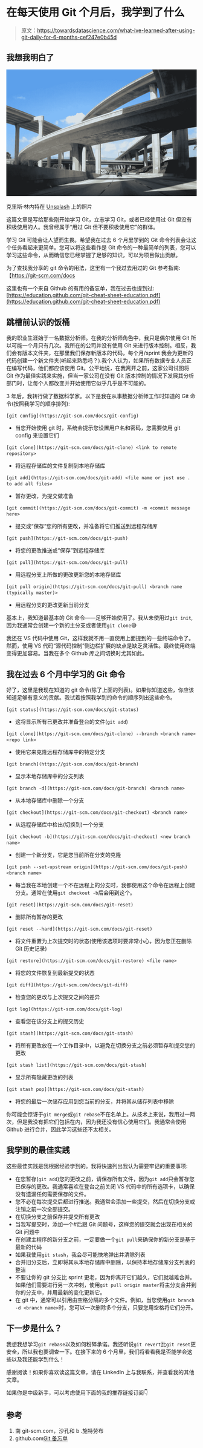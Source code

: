 # 在每天使用 Git 个月后，我学到了什么

> 原文：<https://towardsdatascience.com/what-ive-learned-after-using-git-daily-for-6-months-cef247e0b45d>

## 我想我明白了

![](img/e47dbce8ba2ee5a984c28d8ad14cd9b6.png)

克里斯·林内特在 [Unsplash](https://unsplash.com/s/photos/merge-cars?utm_source=unsplash&utm_medium=referral&utm_content=creditCopyText) 上的照片

这篇文章是写给那些刚开始学习 Git，立志学习 Git，或者已经使用过 Git 但没有积极使用的人。我曾经属于“用过 Git 但不要积极使用它”的群体。

学习 Git 可能会让人望而生畏。希望我在过去 6 个月里学到的 Git 命令列表会让这个任务看起来更简单。您可以将这些看作是 Git 命令的一种最简单的列表，您可以学习这些命令，从而确信您已经掌握了足够的知识，可以为项目做出贡献。

为了查找我分享的 git 命令的用法，这里有一个我过去用过的 Git 参考指南:【https://git-scm.com/docs

这里也有一个来自 Github 的有用的备忘单，我在过去也提到过:[https://education.github.com/git-cheat-sheet-education.pdf](https://education.github.com/git-cheat-sheet-education.pdf)

## 跳槽前认识的饭桶

我的职业生涯始于一名数据分析师。在我的分析师角色中，我只是偶尔使用 Git 所以可能一个月只有几次。我所在的公司并没有使用 Git 来进行版本控制。相反，我们会有版本文件夹，在那里我们保存新版本的代码，每个月/sprint 我会为更新的代码创建一个新文件夹(听起来熟悉吗？).我个人认为，如果所有数据专业人员正在编写代码，他们都应该使用 Git。公平地说，在我离开之前，这家公司试图将 Git 作为最佳实践来实施，但当一家公司在没有 Git 版本控制的情况下发展其分析部门时，让每个人都改变并开始使用它似乎几乎是不可能的。

3 年后，我转行做了数据科学家。以下是我在从事数据分析师工作时知道的 Git 命令(按照我学习的顺序排列):

```
[git config](https://git-scm.com/docs/git-config)
```

*   当您开始使用 git 时，系统会提示您设置用户名和密码，您需要使用 git config 来设置它们

```
[git clone](https://git-scm.com/docs/git-clone) <link to remote repository>
```

*   将远程存储库的文件复制到本地存储库

```
[git add](https://git-scm.com/docs/git-add) <file name or just use . to add all files>
```

*   暂存更改，为提交做准备

```
[git commit](https://git-scm.com/docs/git-commit) -m <commit message here>
```

*   提交或“保存”您的所有更改，并准备将它们推送到远程存储库

```
[git push](https://git-scm.com/docs/git-push)
```

*   将您的更改推送或“保存”到远程存储库

```
[git pull](https://git-scm.com/docs/git-pull)
```

*   用远程分支上所做的更改更新您的本地存储库

```
[git pull origin](https://git-scm.com/docs/git-pull) <branch name (typically master)>
```

*   用远程分支的更改更新当前分支

基本上，我知道最基本的 Git 命令——足够开始使用了。我从未使用过`git init`,因为我通常会创建一个新的主分支或者使用`git clone`😅

我还在 VS 代码中使用 Git，这样我就不用一直使用上面提到的一些终端命令了。然而，使用 VS 代码“源代码控制”侧边栏扩展的缺点是缺乏灵活性。最终使用终端变得更加容易。当我在多个 Github 库之间切换时尤其如此。

## 我在过去 6 个月中学习的 Git 命令

好了，这里是我现在知道的 git 命令(除了上面的列表)。如果你知道这些，你应该知道足够有意义的贡献。我试着按照我学到的命令的顺序列出这些命令。

```
[git status](https://git-scm.com/docs/git-status)
```

*   这将显示所有已更改并准备登台的文件(`git add`)

```
[git clone](https://git-scm.com/docs/git-clone) --branch <branch name> <repo link>
```

*   使用它来克隆远程存储库中的特定分支

```
[git branch](https://git-scm.com/docs/git-branch)
```

*   显示本地存储库中的分支列表

```
[git branch -d](https://git-scm.com/docs/git-branch) <branch name>
```

*   从本地存储库中删除一个分支

```
[git checkout](https://git-scm.com/docs/git-checkout) <branch name>
```

*   从远程存储库中检出(切换到)一个分支

```
[git checkout -b](https://git-scm.com/docs/git-checkout) <new branch name>
```

*   创建一个新分支，它是您当前所在分支的克隆

```
[git push --set-upstream origin](https://git-scm.com/docs/git-push) <branch name>
```

*   每当我在本地创建一个不在远程上的分支时，我都使用这个命令在远程上创建分支。通常在使用`git checkout -b`后会用到这个。

```
[git reset](https://git-scm.com/docs/git-reset)
```

*   删除所有暂存的更改

```
[git reset --hard](https://git-scm.com/docs/git-reset)
```

*   将文件重置为上次提交时的状态(使用该选项时要非常小心，因为您正在删除 Git 历史记录)

```
[git restore](https://git-scm.com/docs/git-restore) <file name>
```

*   将您的文件恢复到最新提交的状态

```
[git diff](https://git-scm.com/docs/git-diff)
```

*   检查您的更改与上次提交之间的差异

```
[git log](https://git-scm.com/docs/git-log)
```

*   查看您在该分支上的提交历史

```
[git stash](https://git-scm.com/docs/git-stash)
```

*   将所有更改放在一个工作目录中，以避免在切换分支之前必须暂存和提交您的更改

```
[git stash list](https://git-scm.com/docs/git-stash)
```

*   显示所有隐藏更改的列表

```
[git stash pop](https://git-scm.com/docs/git-stash)
```

*   将您的最后一次储存应用到您当前的分支，并将其从储存列表中移除

你可能会惊讶于`git merge`或`git rebase`不在名单上。从技术上来说，我用过一两次，但是我没有把它们包括在内，因为我还没有信心使用它们。我通常会使用 Github 进行合并，因此学习这些还不太相关。

## 我学到的最佳实践

这些最佳实践是我根据经验学到的。我将快速列出我认为需要牢记的重要事项:

*   在您暂存(`git add`)您的更改之前，请保存所有文件，因为`git add`只会暂存您已保存的更改。我通常喜欢在登台之前关闭 VS 代码中的所有选项卡，以确保没有遗漏任何需要保存的文件。
*   您不必在每次提交后都进行推送。我通常会添加一些提交，然后在切换分支或注销之前一次全部提交。
*   在切换分支之前保存并提交所有更改
*   当我写提交时，添加一个#后跟 Git 问题号，这样您的提交就会出现在相关的 Git 问题中
*   在创建主程序的新分支之前，一定要做一个`git pull`来确保你的新分支是基于最新的代码
*   如果我使用`git stash`，我会尽可能快地弹出并清除列表
*   合并旧分支后，立即将其从本地存储库中删除，以保持本地存储库分支列表的整洁
*   不要让你的 git 分支比 sprint 更老，因为你离开它们越久，它们就越难合并。如果他们需要进行另一次冲刺，使用`git pull origin master`将主分支合并到你的分支中，并用最新的变化更新它。
*   在 git 中，通常可以引用由空格分隔的多个文件。例如，当您使用`git branch -d <branch name>`时，您可以一次删除多个分支，只要您用空格将它们分开。

## 下一步是什么？

我想我想学习`git rebase`以及如何粉碎承诺。我还听说`git revert`比`git reset`更安全，所以我也要调查一下。在接下来的 6 个月里，我们将看看我是否能学会这些以及我还能学到什么！

感谢阅读！如果你喜欢读这篇文章，请在 LinkedIn 上与我联系，并查看我的其他文章。

如果你是中级新手，可以考虑使用下面的我的推荐链接订阅👇

[](https://medium.com/@andreasmartinson/membership)  

## 参考

1.  南 git-scm.com，沙孔和 b .施特劳布
2.  github.com[Git 备忘单](https://education.github.com/git-cheat-sheet-education.pdf)